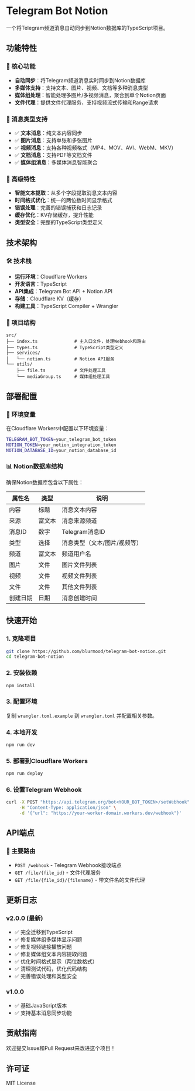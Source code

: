# Telegram Bot Notion

一个将Telegram频道消息自动同步到Notion数据库的TypeScript项目。

## 功能特性

### 🚀 核心功能
- **自动同步**：将Telegram频道消息实时同步到Notion数据库
- **多媒体支持**：支持文本、图片、视频、文档等多种消息类型
- **媒体组处理**：智能处理多图片/多视频消息，聚合到单个Notion页面
- **文件代理**：提供文件代理服务，支持视频流式传输和Range请求

### 📱 消息类型支持
- ✅ **文本消息**：纯文本内容同步
- ✅ **图片消息**：支持单张和多张图片
- ✅ **视频消息**：支持各种视频格式（MP4、MOV、AVI、WebM、MKV）
- ✅ **文档消息**：支持PDF等文档文件
- ✅ **媒体组消息**：多媒体消息智能聚合

### 🎯 高级特性
- **智能文本提取**：从多个字段提取消息文本内容
- **时间格式优化**：统一的两位数时间显示格式
- **错误处理**：完善的错误捕获和日志记录
- **缓存优化**：KV存储缓存，提升性能
- **类型安全**：完整的TypeScript类型定义

## 技术架构

### 🛠 技术栈
- **运行环境**：Cloudflare Workers
- **开发语言**：TypeScript
- **API集成**：Telegram Bot API + Notion API
- **存储**：Cloudflare KV（缓存）
- **构建工具**：TypeScript Compiler + Wrangler

### 📁 项目结构
```
src/
├── index.ts              # 主入口文件，处理Webhook和路由
├── types.ts              # TypeScript类型定义
├── services/
│   └── notion.ts         # Notion API服务
└── utils/
    ├── file.ts           # 文件处理工具
    └── mediaGroup.ts     # 媒体组处理工具
```

## 部署配置

### 🔧 环境变量
在Cloudflare Workers中配置以下环境变量：

```bash
TELEGRAM_BOT_TOKEN=your_telegram_bot_token
NOTION_TOKEN=your_notion_integration_token
NOTION_DATABASE_ID=your_notion_database_id
```

### 📊 Notion数据库结构
确保Notion数据库包含以下属性：

| 属性名 | 类型 | 说明 |
|--------|------|------|
| 内容 | 标题 | 消息文本内容 |
| 来源 | 富文本 | 消息来源频道 |
| 消息ID | 数字 | Telegram消息ID |
| 类型 | 选择 | 消息类型（文本/图片/视频等） |
| 频道 | 富文本 | 频道用户名 |
| 图片 | 文件 | 图片文件列表 |
| 视频 | 文件 | 视频文件列表 |
| 文件 | 文件 | 其他文件列表 |
| 创建日期 | 日期 | 消息创建时间 |

## 快速开始

### 1. 克隆项目
```bash
git clone https://github.com/blurmood/telegram-bot-notion.git
cd telegram-bot-notion
```

### 2. 安装依赖
```bash
npm install
```

### 3. 配置环境
复制 `wrangler.toml.example` 到 `wrangler.toml` 并配置相关参数。

### 4. 本地开发
```bash
npm run dev
```

### 5. 部署到Cloudflare Workers
```bash
npm run deploy
```

### 6. 设置Telegram Webhook
```bash
curl -X POST "https://api.telegram.org/bot<YOUR_BOT_TOKEN>/setWebhook" \
     -H "Content-Type: application/json" \
     -d '{"url": "https://your-worker-domain.workers.dev/webhook"}'
```

## API端点

### 🔗 主要路由
- `POST /webhook` - Telegram Webhook接收端点
- `GET /file/{file_id}` - 文件代理服务
- `GET /file/{file_id}/{filename}` - 带文件名的文件代理

## 更新日志

### v2.0.0 (最新)
- ✅ 完全迁移到TypeScript
- ✅ 修复媒体组多媒体显示问题
- ✅ 修复视频链接播放问题
- ✅ 修复媒体组文本内容提取问题
- ✅ 优化时间格式显示（两位数格式）
- ✅ 清理测试代码，优化代码结构
- ✅ 完善错误处理和类型安全

### v1.0.0
- ✅ 基础JavaScript版本
- ✅ 支持基本消息同步功能

## 贡献指南

欢迎提交Issue和Pull Request来改进这个项目！

## 许可证

MIT License
